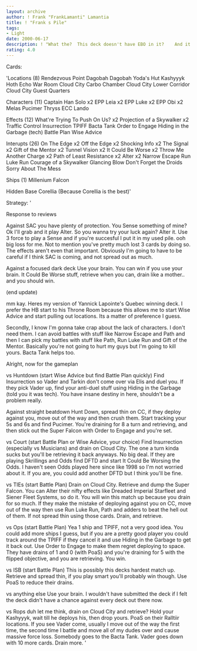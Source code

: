 ```yaml
---
layout: archive
author: ! Frank "FrankLamanti" Lamantia
title: ! "Frank s Pile"
tags:
- Light
date: 2000-06-17
description: ! "What the?  This deck doesn't have EBO in it?	And it doesn't suck?"
rating: 4.0
---
```

Cards: 

'Locations (8)
Rendezvous Point
Dagobah
Dagobah  Yoda's Hut
Kashyyyk
Hoth Echo War Room
Cloud City  Carbo Chamber
Cloud City  Lower Corridor
Cloud City  Guest Quarters

Characters (11)
Captain Han Solo x2
EPP Leia x2
EPP Luke x2
EPP Obi x2
Melas
Pucimer Thryss
ECC Lando

Effects (12)
What're Trying To Push On Us? x2
Projection of a Skywalker x2
Traffic Control
Insurrection
TPIFF
Bacta Tank
Order to Engage
Hiding in the Garbage (tech)
Battle Plan
Wise Advice

Interupts (26)
On The Edge x2
Off the Edge x2
Shocking Info x2
The Signal x2
Gift of the Mentor x2
Tunnel Vision x2
It Could Be Worse x2
Throw Me Another Charge x2
Path of Least Resistance x2
Alter x2
Narrow Escape
Run Luke Run
Courage of a Skywalker
Glancing Blow
Don't Forget the Droids
Sorry About The Mess

Ships (1)
Millenium Falcon

Hidden Base
Corellia (Because Corellia is the best)'

Strategy: '

Response to reviews

Against SAC you have plenty of protection.  You Sense something of mine?  Ok I'll grab and it play Alter.  So you wanna try your luck again?  Alter it.  Use 3 force to play a Sense and if you're succesful I put it in my used pile.  ooh big loss for me.	Not to mention you've pretty much lost 3 cards by doing so.  The effects aren't even that important.	Obviously I'm going to have to be careful if I think SAC is coming, and not spread out as much.

Against a focused dark deck  Use your brain.  You can win if you use your brain.  It Could Be Worse stuff, retrieve when you can, drain like a mother.. and you should win.

(end update)

mm kay.  Heres my version of Yannick Lapointe's Quebec winning deck.  I prefer the HB start to his Throne Room because this allows me to start Wise Advice and start pulling out locations.  Its a matter of preference I guess.

Secondly, I know I'm gonna take crap about the lack of characters.  I don't need them.  I can avoid battles with stuff like Narrow Escape and Path and then I can pick my battles with stuff like Path, Run Luke Run and Gift of the Mentor.	Basically you're not going to hurt my guys but I'm going to kill yours.  Bacta Tank helps too.

Alright, now for the gameplan

vs Huntdown (start Wise Advice but find Battle Plan quickly)
Find Insurrection so Vader and Tarkin don't come over via Elis and duel you.  If they pick Vader up, find your anti-duel stuff using Hiding in the Garbage (told you it was tech).  You have insane destiny in here, shouldn't be a problem really.

Against straight beatdown Hunt Down, spread thin on CC, if they deploy against you, move out of the way and then crush them.  Start tracking your 5s and 6s and find Pucimer.  You're draining for 8 a turn and retrieving, and then stick out the Super Falcon with Order to Engage and you're set.

vs Court (start Battle Plan or Wise Advice, your choice)
Find Insurrection (especially vs Musicians) and drain on Cloud City.  The one a turn kinda sucks but you'll be retrieving it back anyways.  No big deal.  If they are playing Skrillings and Odds find DFTD and start It Could Be Worsing the Odds.  I haven't seen Odds played here since like 1998 so I'm not worried about it.  If you are, you could add another DFTD but I think you'll be fine.

vs TIEs (start Battle Plan)
Drain on Cloud City.  Retrieve and dump the Super Falcon.  You can Alter their nifty effects like Dreaded Imperial Starfleet and Siener Fleet Systems, so do it.  You will win this match up because you drain for so much.  If they make the mistake of deploying against you on CC, move out of the way then use Run Luke Run, Path and adders to beat the hell out of them.	If not spread thin using those cards.  Drain, and retrieve.

vs Ops (start Battle Plan)
Yea 1 ship and TPIFF, not a very good idea.  You could add more ships I guess, but if you are a pretty good player you could track around the TPIFF if they cancel it and use Hiding in the Garbage to get it back out.  Use Order to Engage to make them regret deploying to space.  They have drains of 1 and 0 (with PoaS) and you're draining for 5 with the flipped objective, and you are retrieving.  You win.

vs ISB (start Battle Plan)
This is possibly this decks hardest match up.  Retrieve and spread thin, if you play smart you'll probably win though.  Use PoaS to reduce their drains.

vs anything else
Use your brain.  I wouldn't have submitted the deck if I felt the deck didn't have a chance against every deck out there now.

vs Rops
duh let me think, drain on Cloud City and retrieve?  Hold your Kashyyyk, wait till he deploys his, then drop yours.  PoaS on their Ralltiir locations.	If you see Vader come, usually I move out of the way the first time, the second time I battle and move all of my dudes over and cause massive force loss.  Somebody goes to the Bacta Tank.  Vader goes down with 10 more cards.  Drain more. '